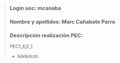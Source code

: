 >### Login uoc: mcanaba
>
>### Nombre y apellidos: Marc Cañabate Parra
>
>### Descripción realización PEC:
>
> PEC1_Ej2_1 
>
> - lklklkdcdc